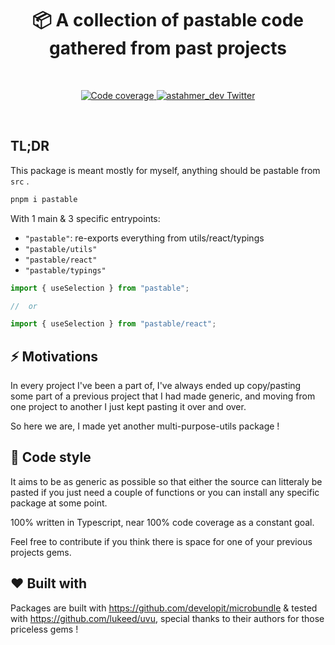 <h1 align="center">
  📦 A collection of pastable code gathered from past projects
</h1>

<br />

<p align="center">
  <a href="https://codecov.io/gh/astahmer/entity-routes">
    <img
      alt="Code coverage"
      src="https://codecov.io/gh/astahmer/entity-routes/branch/main/graph/badge.svg?token=N0YDUEVIWJ"
    />
  </a>
  <a href="https://twitter.com/astahmer_dev">
    <img
      alt="astahmer_dev Twitter"
      src="https://img.shields.io/twitter/follow/astahmer_dev?label=%40astahmer_dev&style=social"
    />
  </a>
</p>
<br />

## TL;DR

This package is meant mostly for myself, anything should be pastable from `src` .

```sh
pnpm i pastable
```

With 1 main & 3 specific entrypoints:

-   `"pastable"`: re-exports everything from utils/react/typings
-   `"pastable/utils"`
-   `"pastable/react"`
-   `"pastable/typings"`

```ts
import { useSelection } from "pastable";

//  or

import { useSelection } from "pastable/react";
```

## ⚡ Motivations

In every project I've been a part of, I've always ended up copy/pasting some part of a previous project that I had made generic, and moving from one project to another I just kept pasting it over and over.

So here we are, I made yet another multi-purpose-utils package !

## 🎨 Code style

It aims to be as generic as possible so that either the source can litteraly be pasted if you just need a couple of functions or you can install any specific package at some point.

100% written in Typescript, near 100% code coverage as a constant goal.

Feel free to contribute if you think there is space for one of your previous projects gems.

## ❤️ Built with

Packages are built with https://github.com/developit/microbundle & tested with https://github.com/lukeed/uvu, special thanks to their authors for those priceless gems !
